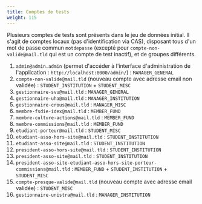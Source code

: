 ```yaml
---
title: Comptes de tests
weight: 115
---
```


Plusieurs comptes de tests sont présents dans le jeu de données initial. Il s'agit de comptes locaux (pas d'identification via CAS), disposant tous d'un mot de passe commun `motdepasse` (excepté pour `compte-non-valide@mail.tld` qui est un compte de test inactif), et de groupes différents.
1. `admin@admin.admin` (permet d'accéder à l'interface d'administration de l'application : `http://localhost:8000/admin/`) : `MANAGER_GENERAL`
2. `compte-non-valide@mail.tld` (nouveau compte avec adresse email non validée) : `STUDENT_INSTITUTION` + `STUDENT_MISC`
3. `gestionnaire-svu@mail.tld` : `MANAGER_GENERAL`
4. `gestionnaire-uha@mail.tld` : `MANAGER_INSTITUTION`
5. `gestionnaire-crous@mail.tld` : `MANAGER_MISC`
6. `membre-fsdie-idex@mail.tld` : `MEMBER_FUND`
7. `membre-culture-actions@mail.tld` : `MEMBER_FUND`
8. `membre-commissions@mail.tld` : `MEMBER_FUND`
9. `etudiant-porteur@mail.tld` : `STUDENT_MISC`
10. `etudiant-asso-hors-site@mail.tld` : `STUDENT_INSTITUTION`
11. `etudiant-asso-site@mail.tld` : `STUDENT_INSTITUTION`
12. `president-asso-hors-site@mail.tld` : `STUDENT_INSTITUTION`
13. `president-asso-site@mail.tld` : `STUDENT_INSTITUTION`
14. `president-asso-site-etudiant-asso-hors-site-porteur-commissions@mail.tld` : `MEMBER_FUND` + `STUDENT_INSTITUTION` + `STUDENT_MISC`
15. `compte-presque-valide@mail.tld` (nouveau compte avec adresse email validée) : `STUDENT_MISC`
16. `gestionnaire-unistra@mail.tld` : `MANAGER_INSTITUTION`
